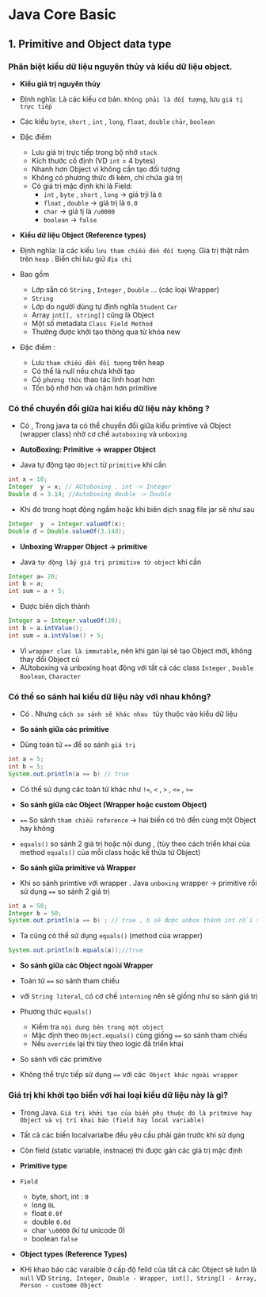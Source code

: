 # Java Core Basic

## 1. Primitive and Object data type

### Phân biệt kiểu dữ liệu nguyên thủy và kiểu dữ liệu object.

-   **Kiểu giá trị nguyên thủy**

-   Định nghĩa: Là các kiểu cơ bản. `Không phải là đối tượng`, lưu `giá tị trực tiếp`
-   Các kiểu `byte`, `short` , `int` , `long`, `float`, `double` `chảr`, `boolean `

-   Đặc điểm

    -   Lưu giá trị trực tiếp trong bộ nhớ `stack`
    -   Kích thước cố định (VD `int` = 4 bytes)
    -   Nhanh hơn Object vì không cần tạo đối tượng
    -   Không có phương thức đi kèm, chỉ chứa giá trị
    -   Có giá trị mặc định khi là Field:
        -   `int` , `byte` , `short` , `long` -> giá trji là `0`
        -   `float` , `double` -> giá trị là `0.0`
        -   `char` -> giá tị là `/u0000`
        -   `boolean` -> `false`

-   **Kiểu dữ liệu Object (Reference types)**
-   Định nghĩa: là các kiểu `lưu tham chiếu đến đối tượng`. Giá trị thật nằm trên `heap` . Biến chỉ lưu giữ `địa chỉ`
-   Bao gồm

    -   Lớp sẵn có `String` , `Integer` , `Double` ... (các loại Wrapper)
    -   `String `
    -   Lớp do người dùng tự định nghĩa `Student` `Car`
    -   Array `int[], string[]` cũng là Object
    -   Một số metadata `Class Field Method`
    -   Thường được khởi tạo thông qua từ khóa new

-   Đặc điểm :
    -   Lưu `tham chiếu đến đối tượng` trên heap
    -   Có thể là null nếu chưa khởi tạo
    -   Có `phương thức` thao tác linh hoạt hơn
    -   Tốn bộ nhớ hơn và chậm hơn primitive

### Có thể chuyển đổi giữa hai kiểu dữ liệu này không ?

-   Có , Trong java ta có thể chuyển đổi giữa kiểu primtive và Object (wrapper class) nhờ cơ chế `autoboxing` và `unboxing`

-   **AutoBoxing: Primitive -> wrapper Object**

-   Java tự động tạo `Object` từ `primitive` khi cần

```java
int x = 10;
Integer  y = x; // AUtoboxing . int -> Integer
Double d = 3.14; //Autoboxing double -> Double
```

-   Khi đó trong hoạt động ngầm hoặc khi biên dịch snag file jar sẽ như sau

```java
Integer  y  = Integer.valueOf(x);
Double d = Double.valueOf(3.14d);

```

-   **Unboxing Wrapper Object -> primitive**

-   Java `tự động lấy giá trị primitive từ object` khi cần

```java
Integer a= 20;
int b = a;
int sum = a + 5;
```

-   Được biên dịch thành

```java
Integer a = Integer.valueOf(20);
int b = a.intValue();
int sum = a.intValue() + 5;
```

-   Vì `wrapper clas là immutable`, nên khi gán lại sẽ tạo Object mới, không thay đổi Object cũ
-   AUtoboxing và unboxing hoạt động với tất cả các class `Integer` , `Double` `Boolean`, `Character`

### Có thể so sánh hai kiểu dữ liệu này với nhau không?

-   Có . Nhưng `cách so sánh sẽ khác nhau ` tùy thuộc vào kiểu dữ liệu

-   **So sánh giữa các primitive**

-   Dùng toán tử `==` để so sánh `giá trị`

```java
int a = 5;
int b = 5;
System.out.println(a == b) // true
```

-   Có thể sử dụng các toán tử khác như `!=`, `<` , `>` , `<=` , `>=`

-   **So sánh giữa các Object (Wrapper hoặc custom Object)**

-   `==` So sánh `tham chiếu reference` -> hai biến có trỏ đến cùng một Object hay không

-   `equals()` so sánh 2 giá trị hoặc nội dung , (tùy theo cách triển khai của method `equals()` của mỗi class hoặc kế thừa từ Object)

-   **So sánh giữa primitive và Wrapper**

-   Khi so sánh primtive với wrapper . Java `unboxing` wrapper -> primitive rồi sử dụng `==` so sánh 2 giá trị

```java
int a = 50;
Integer b = 50;
System.out.println(a == b) ; // true , b sẽ được unbox thành int rồi so sánh s
```

-   Ta cũng có thể sử dụng `equals()` (method của wrapper)

```java
System.out.println(b.equals(a));//true
```

-   **So sánh giữa các Object ngoài Wrapper**

-   Toán tử `==` so sánh tham chiếu
-   với `String literal`, có cơ chế `interning` nên sẽ giống như so sánh giá trị

-   Phương thức `equals()`

    -   Kiểm tra `nội dung bên trong một object`
    -   Mặc định theo `Object.equals()` cũng giống `==` so sánh tham chiếu
    -   Nếu `override` lại thì tùy theo logic đã triển khai

-   So sánh với các primitive
-   Không thể trực tiếp sử dụng `==` với các` Object khác ngoài wrapper`

### Giá trị khi khởi tạo biến với hai loại kiểu dữ liệu này là gì?

-   Trong Java. `Giá trị khởi tạo của biến phụ thuộc đó là pritmive hay Object và vị trí khai báo (field hay local variable)`

-   Tất cả các biến localvarialbe đều yêu cầu phải gán trước khi sử dụng

-   Còn field (static variable, instnace) thì được gán các giá trị mặc định

-   **Primitive type**

-   `Field`

    -   byte, short, int : `0`
    -   long `0L`
    -   float `0.0f`
    -   double `0.0d`
    -   char `\u0000` (kí tự unicode 0)
    -   boolean `false`

-   **Object types (Reference Types)**

-   KHi khao báo các varaible ở cấp độ feild của tất cả các Object sẽ luôn là `null` VD `String, Integer, Double - Wrapper, int[], String[] - Array, Person - custome Object`


